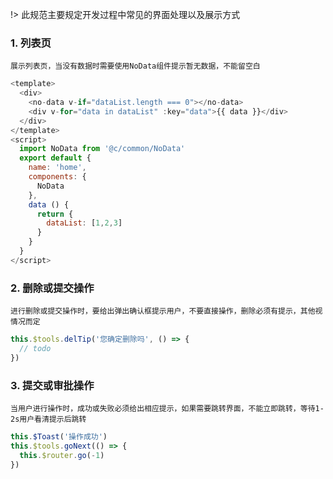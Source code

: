 
!> 此规范主要规定开发过程中常见的界面处理以及展示方式

### 1. 列表页

`展示列表页，当没有数据时需要使用NoData组件提示暂无数据，不能留空白`

```js
<template>
  <div>
    <no-data v-if="dataList.length === 0"></no-data>
    <div v-for="data in dataList" :key="data">{{ data }}</div>
  </div>
</template>
<script>
  import NoData from '@c/common/NoData'
  export default {
    name: 'home',
    components: {
      NoData
    },
    data () {
      return {
        dataList: [1,2,3]
      }
    }
  }
</script>
```

### 2. 删除或提交操作

`进行删除或提交操作时，要给出弹出确认框提示用户，不要直接操作，删除必须有提示，其他视情况而定`

```js
this.$tools.delTip('您确定删除吗', () => {
  // todo
})
```

### 3. 提交或审批操作

`当用户进行操作时，成功或失败必须给出相应提示，如果需要跳转界面，不能立即跳转，等待1-2s用户看清提示后跳转`

```js
this.$Toast('操作成功')
this.$tools.goNext(() => {
  this.$router.go(-1)
})
```